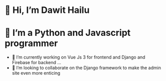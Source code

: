 # 👋 Hi, I’m Dawit Hailu
# 👀 I’m a Python and Javascript programmer
- 🌱 I’m currently working on Vue Js 3 for frontend and Django and Firebase for backend ...
- 💞️ I’m looking to collaborate on the Django framework to make the admin site even more enticing
 
 

<!---
- 📫 How to reach me ...

daveeth/daveeth is a ✨ special ✨ repository because its `README.md` (this file) appears on your GitHub profile.
You can click the Preview link to take a look at your changes.
--->
